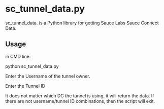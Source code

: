 # sc_tunnel_data.py

sc_tunnel_data. is a Python library for getting Sauce Labs Sauce Connect Data.

## Usage

in CMD line:

python sc_tunnel_data.py

Enter the Username of the tunnel owner.

Enter the Tunnel ID

It does not matter which DC the tunnel is using, it will return the data.  If there are not username/tunnel ID
combinations, then the script will exit.
